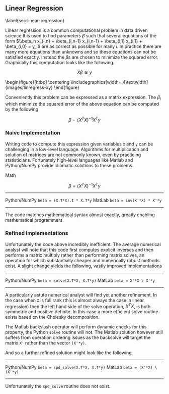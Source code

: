 
Linear Regression
-----------------

\label{sec:linear-regression}

Linear regression is a common computational problem in data driven science.It is used to find parameters $\beta$ such that several equations of the form $\\beta_n x_{i,n} + \beta_{i,n-1} x_{i,n-1} + \beta_{i,1} x_{i,1} + \beta_{i,0} = y_i$ are as correct as possible for many $i$.  In practice there are many more equations than unknowns and so these equations can not be satisfied exactly.  Instead the $\beta$s are chosen to minimize the squared error. Graphically this computation looks like the following.

$$ X \beta \cong y $$

\begin{figure}[htbp]
\centering
\includegraphics[width=.4\textwidth]{images/linregress-xy}
\end{figure}

Conveniently this problem can be expressed as a matrix expression.  The $\beta_i$ which minimize the squared error of the above equation can be computed by the following

$$ \beta = (X^TX)^{-1}X^Ty $$

### Naive Implementation

Writing code to compute this expression given variables `X` and `y` can be challenging in a low-level language.  Algorithms for multiplication and solution of matrices are not commonly known, even by practicing statisticians.  Fortunately high-level languages like Matlab and Python/NumPy provide idiomatic solutions to these problems.

Math

$$ \beta = (X^TX)^{-1}X^Ty $$

-------------- -----------------------------
 Python/NumPy  `beta = (X.T*X).I * X.T*y`
 MatLab        `beta = inv(X'*X) * X'*y`
-------------- -----------------------------

The code matches mathematical syntax almost exactly, greatly enabling mathematical programmers.

### Refined Implementations

Unfortunately the code above incredibly inefficient.  The average numerical analyst will note that this code first computes explicit inverses and then performs a matrix multiply rather than performing matrix solves, an operation for which substantially cheaper and numerically robust methods exist.  A slight change yields the following, vastly improved implementations

-------------- -----------------------------
 Python/NumPy  `beta = solve(X.T*X, X.T*y)`
 MatLab        `beta = X'*X \ X'*y`
-------------- -----------------------------

A particularly astute numerical analyst will find yet another refinement.  In the case when `X` is full rank (this is almost always the case in linear regression) then the left hand side of the solve operation, $X^TX$, is both symmetric and positive definite.  In this case a more efficient solve routine exists based on the Cholesky decomposition.  

The Matlab backslash operator will perform dynamic checks for this property, the Python `solve` routine will not.  The Matlab solution however still suffers from operation ordering issues as the backsolve will target the matrix `X'` rather than the vector `(X'*y)`.

And so a further refined solution might look like the following

-------------- -----------------------------
 Python/NumPy  `beta = spd_solve(X.T*X, X.T*y)`
 MatLab        `beta = (X'*X) \ (X'*y)`
-------------- -----------------------------

Unfortunately the `spd_solve` routine does not exist.
